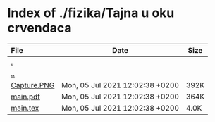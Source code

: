 # Index of ./fizika/Tajna u oku crvendaca

File | Date | Size
:--- | --- | ---
[.](.) | |
[..](..) | |
[<span>Capture.PNG</span>](Capture.PNG) | Mon, 05 Jul 2021 12:02:38 +0200 | 392K
[<span>main.pdf</span>](main.pdf) | Mon, 05 Jul 2021 12:02:38 +0200 | 364K
[<span>main.tex</span>](main.tex) | Mon, 05 Jul 2021 12:02:38 +0200 | 4.0K
